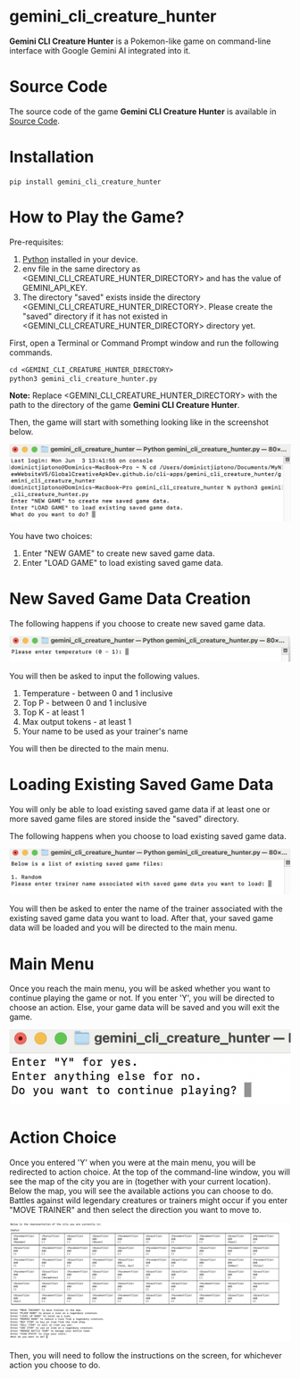 # gemini_cli_creature_hunter

**Gemini CLI Creature Hunter** is a Pokemon-like game on command-line interface with Google Gemini AI 
integrated into it.

# Source Code

The source code of the game **Gemini CLI Creature Hunter** is available in 
[Source Code](https://github.com/GlobalCreativeApkDev/GlobalCreativeApkDev.github.io/blob/main/cli-apps/gemini_cli_creature_hunter/gemini_cli_creature_hunter/gemini_cli_creature_hunter.py).

# Installation

```
pip install gemini_cli_creature_hunter
```

# How to Play the Game?

Pre-requisites:

1. [Python](https://www.python.org/downloads/) installed in your device.
2. env file in the same directory as <GEMINI_CLI_CREATURE_HUNTER_DIRECTORY> and has the value of GEMINI_API_KEY.
3. The directory "saved" exists inside the directory <GEMINI_CLI_CREATURE_HUNTER_DIRECTORY>. 
Please create the "saved" directory if it has not existed in <GEMINI_CLI_CREATURE_HUNTER_DIRECTORY> directory yet.

First, open a Terminal or Command Prompt window and run the following commands.

```
cd <GEMINI_CLI_CREATURE_HUNTER_DIRECTORY>
python3 gemini_cli_creature_hunter.py
```

**Note:** Replace <GEMINI_CLI_CREATURE_HUNTER_DIRECTORY> with the path to the directory of the game 
**Gemini CLI Creature Hunter**.

Then, the game will start with something looking like in the screenshot below.

![Game](images/Game.png)

You have two choices:

1. Enter "NEW GAME" to create new saved game data.
2. Enter "LOAD GAME" to load existing saved game data.

# New Saved Game Data Creation

The following happens if you choose to create new saved game data.

![Create New Saved Game Data](images/New_Saved_Game_Data.png)

You will then be asked to input the following values.

1. Temperature - between 0 and 1 inclusive
2. Top P - between 0 and 1 inclusive
3. Top K - at least 1
4. Max output tokens - at least 1
5. Your name to be used as your trainer's name

You will then be directed to the main menu.

# Loading Existing Saved Game Data

You will only be able to load existing saved game data if at least one or more saved game 
files are stored inside the "saved" directory.

The following happens when you choose to load existing saved game data.

![Load Saved Game Data](images/Load_Saved_Game_Data.png)

You will then be asked to enter the name of the trainer associated with the existing saved game data you want to load.
After that, your saved game data will be loaded and you will be directed to the main menu.

# Main Menu

Once you reach the main menu, you will be asked whether you want to continue playing the game or not. If you enter 'Y', 
you will be directed to choose an action. Else, your game data will be saved and you will exit the game.

![Main Menu](images/Main_Menu.png)

# Action Choice

Once you entered 'Y' when you were at the main menu, you will be redirected to action choice. At the top of the 
command-line window, you will see the map of the city you are in (together with your current location). Below 
the map, you will see the available actions you can choose to do. Battles against wild legendary creatures or trainers 
might occur if you enter "MOVE TRAINER" and then select the direction you want to move to.

![Action Choice](images/Action_Choice.png)

Then, you will need to follow the instructions on the screen, for whichever action you choose to do.
